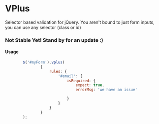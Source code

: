 VPlus
=====

Selector based validation for jQuery. You aren't
bound to just form inputs, you can use any 
selector (class or id)

### Not Stable Yet! Stand by for an update :)

#### Usage
```js
        $('#myForm').vplus(
                {
                    rules: {
                        '#email': {
                            isRequired: {
                                expect: true,
                                errorMsg: 'we have an issue'

                            }
                        }
                    }
                }
        );
```
